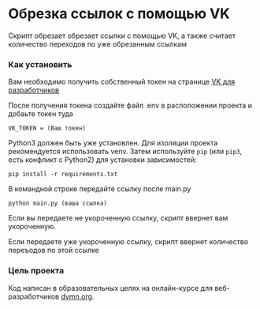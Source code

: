 # Обрезка ссылок с помощью VK

Скрипт обрезает обрезает ссылки с помощью VK, а также считает количество переходов по уже обрезанным ссылкам 

### Как установить
Вам необходимо получить собственный токен на странице [VK для разработчиков](https://dev.vk.com/ru)

После получения токена создайте файл .env в расположении проекта и добаьте токен туда 

```
VK_TOKEN = (Ваш токен)
```

Python3 должен быть уже установлен.
Для изоляции проекта рекомендуется использовать venv.
Затем используйте `pip` (или `pip3`, есть конфликт с Python2) для установки зависимостей:
```
pip install -r requirements.txt
```


В командной строке передайте ссылку после main.py
```
python main.py (ваша ссылка)
```
Если вы передаете не укороченную ссылку, скрипт ввернет вам укороченную.

Если передаете уже укороченную ссылку, скрипт ввернет количество переъодов по этой ссылке 



### Цель проекта

Код написан в образовательных целях на онлайн-курсе для веб-разработчиков [dvmn.org](https://dvmn.org/).
